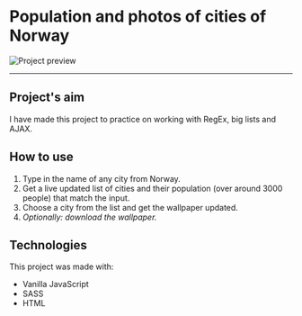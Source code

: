 # Population and photos of cities of Norway #
![Project preview](https://i.imgur.com/xEPeroA.jpg)

---
## Project's aim ##
I have made this project to practice on working with RegEx, big lists and AJAX.

## How to use ##
1. Type in the name of any city from Norway.
2. Get a live updated list of cities and their population (over around 3000 people) that match the input.
3. Choose a city from the list and get the wallpaper updated.
4. *Optionally: download the wallpaper.*

## Technologies ##
This project was made with:
* Vanilla JavaScript
* SASS
* HTML
